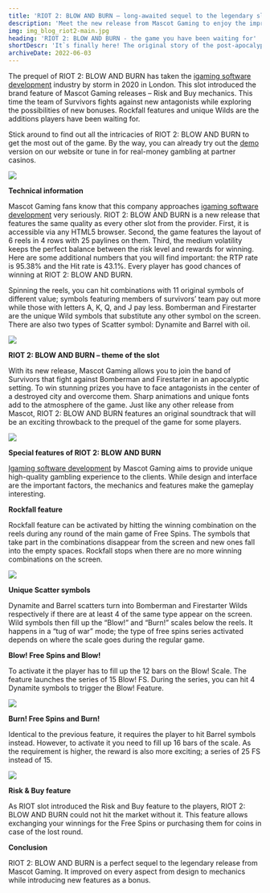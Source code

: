 ```yaml
---
title: 'RIOT 2: BLOW AND BURN – long-awaited sequel to the legendary slot'
description: 'Meet the new release from Mascot Gaming to enjoy the improved features and exciting storyline of the game. Discover all the mechanics and bonuses RIOT 2: BLOW AND BURN has to offer.'
img: img_blog_riot2-main.jpg
heading: 'RIOT 2: BLOW AND BURN - the game you have been waiting for'
shortDescr: 'It`s finally here! The original story of the post-apocalyptic confrontation between the forces of good and evil continues in the second part of the most recognizable and popular slot that was to you by Mascot Gaming - RIOT 2: BLOW AND BURN! Check out the game review right now!'
archiveDate: 2022-06-03
---
```

The prequel of RIOT 2: BLOW AND BURN has taken the [igaming software development](https://mascot.games/blog-anksunamun-the-queen-of-egypt-from-mascot-gaming.html) industry by storm in 2020 in London. This slot introduced the brand feature of Mascot Gaming releases – Risk and Buy mechanics. This time the team of Survivors fights against new antagonists while exploring the possibilities of new bonuses. Rockfall features and unique Wilds are the additions players have been waiting for.


Stick around to find out all the intricacies of RIOT 2: BLOW AND BURN to get the most out of the game. By the way, you can already try out the [demo](https://play.mascot.games/riot-2-blow-and-burn.html) version on our website or tune in for real-money gambling at partner casinos.

![](../../images/img_blog_riot2-1.jpg)

**Technical information**

Mascot Gaming fans know that this company approaches [igaming software development](https://mascot.games/blog-anksunamun-the-queen-of-egypt-from-mascot-gaming.html) very seriously. RIOT 2: BLOW AND BURN is a new release that features the same quality as every other slot from the provider. First, it is accessible via any HTML5 browser. Second, the game features the layout of 6 reels in 4 rows with 25 paylines on them. Third, the medium volatility keeps the perfect balance between the risk level and rewards for winning. Here are some additional numbers that you will find important: the RTP rate is 95.38% and the Hit rate is 43.1%. Every player has good chances of winning at RIOT 2: BLOW AND BURN.

Spinning the reels, you can hit combinations with 11 original symbols of different value; symbols featuring members of survivors’ team pay out more while those with letters A, K, Q, and J pay less. Bomberman and Firestarter are the unique Wild symbols that substitute any other symbol on the screen. There are also two types of Scatter symbol: Dynamite and Barrel with oil.

![](../../images/img_blog_riot2-2.jpg)

**RIOT 2: BLOW AND BURN – theme of the slot**

With its new release, Mascot Gaming allows you to join the band of Survivors that fight against Bomberman and Firestarter in an apocalyptic setting. To win stunning prizes you have to face antagonists in the center of a destroyed city and overcome them. Sharp animations and unique fonts add to the atmosphere of the game. Just like any other release from Mascot, RIOT 2: BLOW AND BURN features an original soundtrack that will be an exciting throwback to the prequel of the game for some players.

![](../../images/img_blog_riot2-3.jpg)

**Special features of RIOT 2: BLOW AND BURN**

[Igaming software development](https://mascot.games/blog-anksunamun-the-queen-of-egypt-from-mascot-gaming.html) by Mascot Gaming aims to provide unique high-quality gambling experience to the clients. While design and interface are the important factors, the mechanics and features make the gameplay interesting.

**Rockfall feature**

Rockfall feature can be activated by hitting the winning combination on the reels during any round of the main game of Free Spins. The symbols that take part in the combinations disappear from the screen and new ones fall into the empty spaces. Rockfall stops when there are no more winning combinations on the screen.

![](../../images/img_blog_riot2-4.jpg)

**Unique Scatter symbols**

Dynamite and Barrel scatters turn into Bomberman and Firestarter Wilds respectively if there are at least 4 of the same type appear on the screen. Wild symbols then fill up the “Blow!” and “Burn!” scales below the reels. It happens in a “tug of war” mode; the type of free spins series activated depends on where the scale goes during the regular game. 

**Blow! Free Spins and Blow!**

To activate it the player has to fill up the 12 bars on the Blow! Scale. The feature launches the series of 15 Blow! FS. During the series, you can hit 4 Dynamite symbols to trigger the Blow! Feature.

![](../../images/img_blog_riot2-5.jpg)

**Burn! Free Spins and Burn!**

Identical to the previous feature, it requires the player to hit Barrel symbols instead. However, to activate it you need to fill up 16 bars of the scale. As the requirement is higher, the reward is also more exciting; a series of 25 FS instead of 15.

![](../../images/img_blog_riot2-6.jpg)

**Risk & Buy feature**

As RIOT slot introduced the Risk and Buy feature to the players, RIOT 2: BLOW AND BURN could not hit the market without it. This feature allows exchanging your winnings for the Free Spins or purchasing them for coins in case of the lost round.

**Conclusion**

RIOT 2: BLOW AND BURN is a perfect sequel to the legendary release from Mascot Gaming. It improved on every aspect from design to mechanics while introducing new features as a bonus.

